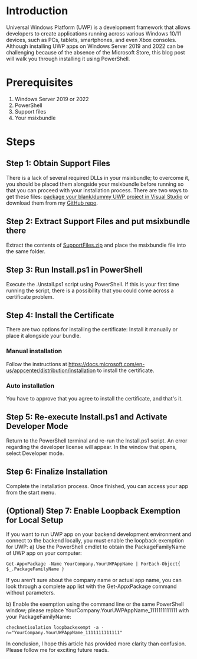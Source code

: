 # Introduction
Universal Windows Platform (UWP) is a development framework that allows developers to create applications running across various Windows 10/11 devices, such as PCs, tablets, smartphones, and even Xbox consoles. Although installing UWP apps on Windows Server 2019 and 2022 can be challenging because of the absence of the Microsoft Store, this blog post will walk you through installing it using PowerShell.

# Prerequisites
1. Windows Server 2019 or 2022
1. PowerShell
1. Support files 
1. Your msixbundle

# Steps
## Step 1: Obtain Support Files
There is a lack of several required DLLs in your msixbundle; to overcome it, you should be placed them alongside your msixbundle before running so that you can proceed with your installation process. There are two ways to get these files: [package your blank/dummy UWP project in Visual Studio](https://learn.microsoft.com/en-us/windows/msix/package/packaging-uwp-apps) or download them from my [GitHub repo](https://github.com/JTOne123/UWPOnServ19).

## Step 2: Extract Support Files and put msixbundle there
Extract the contents of [SupportFiles.zip](https://github.com/JTOne123/UWPOnServ19/blob/main/SupportFiles.zip) and place the msixbundle file into the same folder.

## Step 3: Run Install.ps1 in PowerShell
Execute the .\Install.ps1 script using PowerShell. If this is your first time running the script, there is a possibility that you could come across a certificate problem.

## Step 4: Install the Certificate
There are two options for installing the certificate: Install it manually or place it alongside your bundle.
### Manual installation
Follow the instructions at https://docs.microsoft.com/en-us/appcenter/distribution/installation to install the certificate.

### Auto installation
You have to approve that you agree to install the certificate, and that's it.

## Step 5: Re-execute Install.ps1 and Activate Developer Mode
Return to the PowerShell terminal and re-run the Install.ps1 script. An error regarding the developer license will appear. In the window that opens, select Developer mode.

## Step 6: Finalize Installation
Complete the installation process. Once finished, you can access your app from the start menu.

## (Optional) Step 7: Enable Loopback Exemption for Local Setup
If you want to run UWP app on your backend development environment and connect to the backend locally, you must enable the loopback exemption for UWP:
a) Use the PowerShell cmdlet to obtain the PackageFamilyName of UWP app on your computer:
```
Get-AppxPackage -Name YourCompany.YourUWPAppName | ForEach-Object{ $_.PackageFamilyName }
```
If you aren't sure about the company name or actual app name, you can look through a complete app list with the Get-AppxPackage command without parameters.

b) Enable the exemption using the command line or the same PowerShell window; please replace YourCompany.YourUWPAppName_1111111111111 with your PackageFamilyName:
```
checknetisolation loopbackexempt -a -n="YourCompany.YourUWPAppName_1111111111111"
```

In conclusion, I hope this article has provided more clarity than confusion. Please follow me for exciting future reads.